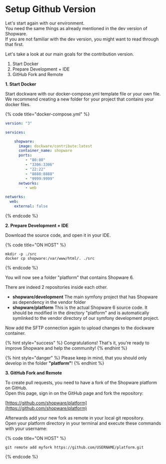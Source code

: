 # Setup Github Version

Let's start again with our environment.\
You need the same things as already mentioned in the dev version of Shopware.\
If you are not familiar with the dev version, you might want to read through that first.

Let's take a look at our main goals for the contribution version.

1. Start Docker
2. Prepare Development + IDE
3. GitHub Fork and Remote

**1. Start Docker**

Start dockware with our docker-compose.yml template file or your own file.\
We recommend creating a new folder for your project that contains your docker files.

{% code title="docker-compose.yml" %}
```yaml
version: "3"

services:

    shopware:
      image: dockware/contribute:latest
      container_name: shopware
      ports:
         - "80:80"
         - "3306:3306"
         - "22:22"
         - "8888:8888"
         - "9999:9999"
      networks:
         - web

networks:
  web:
    external: false
```
{% endcode %}

**2. Prepare Development + IDE**

Download the source code, and open it in your IDE.

{% code title="ON HOST" %}
```
mkdir -p ./src
docker cp shopware:/var/www/html/. ./src
```
{% endcode %}

You will now see a folder "platform" that contains Shopware 6.

There are indeed 2 repositories inside each other.

* **shopware/development** The main symfony project that has Shopware as dependency in the vendor folder
* **shopware/platform** This is the actual Shopware 6 source code. It should be modified in the directory "platform" and is automatically symlinked to the vendor directory of our symfony development project.

Now add the SFTP connection again to upload changes to the dockware container.

{% hint style="success" %}
Congratulations! That's it, you're ready to improve Shopware and help the community!
{% endhint %}

{% hint style="danger" %}
Please keep in mind, that you should only develop in the folder **"platform"**!
{% endhint %}

**3. GitHub Fork and Remote**

To create pull requests, you need to have a fork of the Shopware platform on GitHub.\
Open this page, sign in on the GitHub page and fork the repository:

[https://github.com/shopware/platform](https://github.com/shopware/platform)

Afterwards add your new fork as remote in your local git repository.\
Open your platform directory in your terminal and execute these commands with your username:

{% code title="ON HOST" %}
```
git remote add myfork https://github.com/USERNAME/platform.git
```
{% endcode %}
